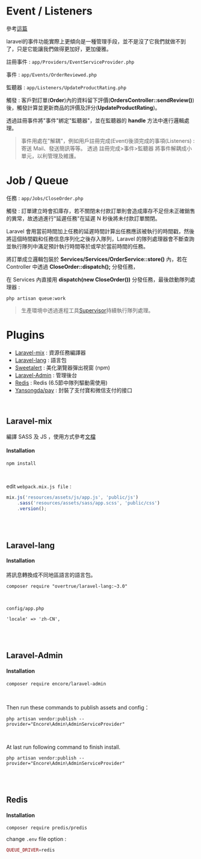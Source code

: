 # Event / Listeners 

參考[這篇](https://laravel-china.org/articles/20712)

laravel的事件功能實際上更傾向是一種管理手段，並不是沒了它我們就做不到了，只是它能讓我們做得更加好，更加優雅。

註冊事件 : `app/Providers/EventServiceProvider.php`

事件 :     `app/Events/OrderReviewed.php`

監聽器 :   `app/Listeners/UpdateProductRating.php`

觸發 : 客戶對訂單(**Order**)內的資料留下評價(**OrdersController::sendReview()**)後，觸發計算並更新商品的評價及評分(**UpdateProductRating**)。

透過註冊事件將"事件"綁定"監聽器"，並在監聽器的 **handle** 方法中進行邏輯處理。

> 事件用處在"解耦"，例如用戶註冊完成(Event)後須完成的事項(Listeners) : 寄送 Mail、發送簡訊等等。
> 透過 註冊完成>事件>監聽器 將事件解耦成小單元，以利管理及維護。

# Job / Queue

任務 : `app/Jobs/CloseOrder.php`

觸發 : 訂單建立時會扣庫存，若不關閉未付款訂單則會造成庫存不足但未正確銷售的異常，故透過進行"延遲任務"在延遲 N 秒後將未付款訂單關閉。

Laravel 會用當前時間加上任務的延遲時間計算出任務應該被執行的時間戳，然後將這個時間戳和任務信息序列化之後存入隊列，Laravel 的隊列處理器會不斷查詢並執行隊列中滿足預計執行時間等於或早於當前時間的任務。

將訂單成立邏輯包裝於 **Services/Services/OrderService::store()** 內，若在 Controller 中透過 **CloseOrder::dispatch();** 分發任務，

在 Services 內直接用 **dispatch(new CloseOrder())** 分發任務，最後啟動隊列處理器 : 

```
php artisan queue:work
```

> 生產環境中透過進程工具[Supervisor](https://laravel-china.org/docs/laravel/5.5/queues#supervisor-configuration)持續執行隊列處理。

# Plugins

* [Laravel-mix](https://laravel-mix.com/docs/2.1/installation) : 資源任務編譯器
* [Laravel-lang](https://github.com/overtrue/laravel-lang/) : 語言包  
* [Sweetalert](http://mishengqiang.com/sweetalert/) : 美化瀏覽器彈出視窗 (npm)  
* [Laravel-Admin](https://github.com/z-song/laravel-admin) : 管理後台  
* [Redis](https://redis.io/) : Redis (6.5節中隊列驅動需使用)
* [Yansongda/pay](https://github.com/yansongda/pay) : 封裝了支付寶和微信支付的接口

<br>

## Laravel-mix
 編譯 SASS 及 JS ，使用方式參考[文檔](https://laravel-china.org/docs/laravel/5.5/mix/1307)
 
#### Installation
```
npm install
```
<br />

edit `webpack.mix.js file` : 

```js
mix.js('resources/assets/js/app.js', 'public/js')
    .sass('resources/assets/sass/app.scss', 'public/css')
    .version();
```


<br><br>

## Laravel-lang

#### Installation

將訊息轉換成不同地區語言的語言包。

```
composer require "overtrue/laravel-lang:~3.0"
```
<br />

`config/app.php`

```
'locale' => 'zh-CN',
```

<br><br>

## Laravel-Admin

#### Installation


```
composer require encore/laravel-admin
```
<br />

Then run these commands to publish assets and config：

```
php artisan vendor:publish --provider="Encore\Admin\AdminServiceProvider"
```
<br />

At last run following command to finish install.

```
php artisan vendor:publish --provider="Encore\Admin\AdminServiceProvider"
```

<br><br>

## Redis

#### Installation

```
composer require predis/predis
```

change `.env` file option : 

```php
QUEUE_DRIVER=redis
```


